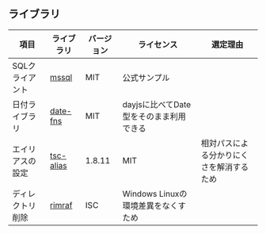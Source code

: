 
## ライブラリ

項目|ライブラリ|バージョン|ライセンス|選定理由
--|--|--|--|--
SQLクライアント|[mssql](https://github.com/tediousjs/node-mssql)|MIT|公式サンプル
日付ライブラリ|[date-fns](https://github.com/date-fns/date-fns)|MIT|dayjsに比べてDate型をそのまま利用できる
エイリアスの設定|[tsc-alias](https://github.com/justkey007/tsc-alias)|1.8.11|MIT|相対パスによる分かりにくさを解消するため
ディレクトリ削除|[rimraf](https://github.com/isaacs/rimraf)|ISC|Windows Linuxの環境差異をなくすため

